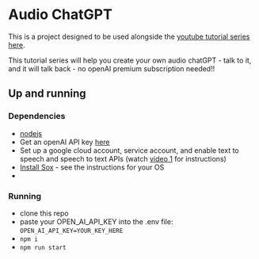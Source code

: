 # Audio ChatGPT

This is a project designed to be used alongside the [youtube tutorial series here](https://www.youtube.com/playlist?list=PLC_E8ugf8_OyaTl2c4NeYvsNdl4uw-6YC).

This tutorial series will help you create your own audio chatGPT - talk to it, and it will talk back - no openAI premium subscription needed!!

## Up and running

### Dependencies

* [nodejs](https://nodejs.org/en/download/)
* Get an openAI API key [here](https://platform.openai.com/signup)
* Set up a google cloud account, service account, and enable text to speech and speech to text APIs (watch [video 1](https://www.youtube.com/watch?v=Au4bCp8dagw&list=PLC_E8ugf8_OyaTl2c4NeYvsNdl4uw-6YC&index=1&ab_channel=MikeHeaversProjects) for instructions)
* [Install Sox](https://www.npmjs.com/package/node-record-lpcm16#dependencies) - see the instructions for your OS
*

### Running

* clone this repo
* paste your OPEN_AI_API_KEY into the .env file: `OPEN_AI_API_KEY=YOUR_KEY_HERE`
* `npm i`
* `npm run start`
